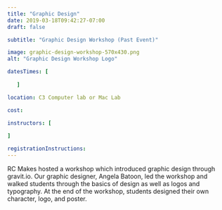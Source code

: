 ```yaml
---
title: "Graphic Design"
date: 2019-03-18T09:42:27-07:00
draft: false

subtitle: "Graphic Design Workshop (Past Event)"

image: graphic-design-workshop-570x430.png
alt: "Graphic Design Workshop Logo"

datesTimes: [ 
  
   ]

location: C3 Computer lab or Mac Lab

cost:

instructors: [
  
]

registrationInstructions:
---
```


RC Makes hosted a workshop which introduced graphic design through gravit.io. Our graphic designer, Angela Batoon, led the workshop and walked students through the basics of design as well as logos and typography. At the end of the workshop, students designed their own character, logo, and poster.
